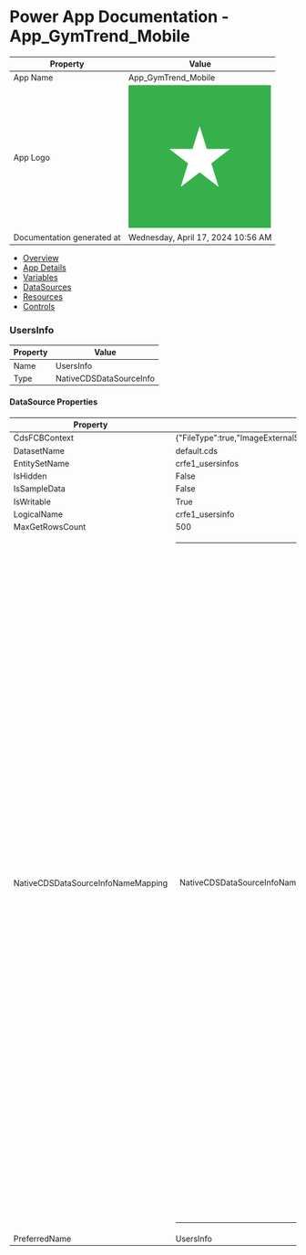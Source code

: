 ﻿# Power App Documentation \- App\_GymTrend\_Mobile

| Property                   | Value                                   |
| -------------------------- | --------------------------------------- |
| App Name                   | App\_GymTrend\_Mobile                   |
| App Logo                   | ![App Logo](resources/applogoSmall.png) |
| Documentation generated at | Wednesday, April 17, 2024 10:56 AM      |

- [Overview](index-App_GymTrend_Mobile.md)
- [App Details](appdetails-App_GymTrend_Mobile.md)
- [Variables](variables-App_GymTrend_Mobile.md)
- [DataSources](datasources-App_GymTrend_Mobile.md)
- [Resources](resources-App_GymTrend_Mobile.md)
- [Controls](controls-App_GymTrend_Mobile.md)

### UsersInfo

| Property | Value                   |
| -------- | ----------------------- |
| Name     | UsersInfo               |
| Type     | NativeCDSDataSourceInfo |

#### DataSource Properties

| Property                           | Value                                                                                                                                                                                                                                                                                                                                                                                                                                                                                                                                                                                                                                                                                                                                                                                                                                                                                                                                                                                                                                                                                                                                                                                                                                                                                                                                                                                                                                                                                                                                                                                                                                                                                                                                                                                                                                                                                                                                                                                                                                                                                                                                                                                                            |
| ---------------------------------- | ---------------------------------------------------------------------------------------------------------------------------------------------------------------------------------------------------------------------------------------------------------------------------------------------------------------------------------------------------------------------------------------------------------------------------------------------------------------------------------------------------------------------------------------------------------------------------------------------------------------------------------------------------------------------------------------------------------------------------------------------------------------------------------------------------------------------------------------------------------------------------------------------------------------------------------------------------------------------------------------------------------------------------------------------------------------------------------------------------------------------------------------------------------------------------------------------------------------------------------------------------------------------------------------------------------------------------------------------------------------------------------------------------------------------------------------------------------------------------------------------------------------------------------------------------------------------------------------------------------------------------------------------------------------------------------------------------------------------------------------------------------------------------------------------------------------------------------------------------------------------------------------------------------------------------------------------------------------------------------------------------------------------------------------------------------------------------------------------------------------------------------------------------------------------------------------------------------------- |
| CdsFCBContext                      | {"FileType":true,"ImageExternalStorage":true}                                                                                                                                                                                                                                                                                                                                                                                                                                                                                                                                                                                                                                                                                                                                                                                                                                                                                                                                                                                                                                                                                                                                                                                                                                                                                                                                                                                                                                                                                                                                                                                                                                                                                                                                                                                                                                                                                                                                                                                                                                                                                                                                                                    |
| DatasetName                        | default.cds                                                                                                                                                                                                                                                                                                                                                                                                                                                                                                                                                                                                                                                                                                                                                                                                                                                                                                                                                                                                                                                                                                                                                                                                                                                                                                                                                                                                                                                                                                                                                                                                                                                                                                                                                                                                                                                                                                                                                                                                                                                                                                                                                                                                      |
| EntitySetName                      | crfe1\_usersinfos                                                                                                                                                                                                                                                                                                                                                                                                                                                                                                                                                                                                                                                                                                                                                                                                                                                                                                                                                                                                                                                                                                                                                                                                                                                                                                                                                                                                                                                                                                                                                                                                                                                                                                                                                                                                                                                                                                                                                                                                                                                                                                                                                                                                |
| IsHidden                           | False                                                                                                                                                                                                                                                                                                                                                                                                                                                                                                                                                                                                                                                                                                                                                                                                                                                                                                                                                                                                                                                                                                                                                                                                                                                                                                                                                                                                                                                                                                                                                                                                                                                                                                                                                                                                                                                                                                                                                                                                                                                                                                                                                                                                            |
| IsSampleData                       | False                                                                                                                                                                                                                                                                                                                                                                                                                                                                                                                                                                                                                                                                                                                                                                                                                                                                                                                                                                                                                                                                                                                                                                                                                                                                                                                                                                                                                                                                                                                                                                                                                                                                                                                                                                                                                                                                                                                                                                                                                                                                                                                                                                                                            |
| IsWritable                         | True                                                                                                                                                                                                                                                                                                                                                                                                                                                                                                                                                                                                                                                                                                                                                                                                                                                                                                                                                                                                                                                                                                                                                                                                                                                                                                                                                                                                                                                                                                                                                                                                                                                                                                                                                                                                                                                                                                                                                                                                                                                                                                                                                                                                             |
| LogicalName                        | crfe1\_usersinfo                                                                                                                                                                                                                                                                                                                                                                                                                                                                                                                                                                                                                                                                                                                                                                                                                                                                                                                                                                                                                                                                                                                                                                                                                                                                                                                                                                                                                                                                                                                                                                                                                                                                                                                                                                                                                                                                                                                                                                                                                                                                                                                                                                                                 |
| MaxGetRowsCount                    | 500                                                                                                                                                                                                                                                                                                                                                                                                                                                                                                                                                                                                                                                                                                                                                                                                                                                                                                                                                                                                                                                                                                                                                                                                                                                                                                                                                                                                                                                                                                                                                                                                                                                                                                                                                                                                                                                                                                                                                                                                                                                                                                                                                                                                              |
| NativeCDSDataSourceInfoNameMapping | <table><tr><td>NativeCDSDataSourceInfoNameMapping</td><td><table><tr><td>versionnumber</td><td>Número da Versão</td></tr><tr><td>statuscode</td><td>Razão do Estado</td></tr><tr><td>crfe1_usersinfo_PrincipalObjectAttributeAccesses</td><td>Partilha de Campos</td></tr><tr><td>crfe1_usersinfo_AsyncOperations</td><td>Tarefas de Sistema</td></tr><tr><td>utcconversiontimezonecode</td><td>Código de Fuso Horário da Conversão UTC</td></tr><tr><td>modifiedon</td><td>Modificado Em</td></tr><tr><td>crfe1_password</td><td>Username</td></tr><tr><td>modifiedby</td><td>Modificado Por</td></tr><tr><td>crfe1_imagemid</td><td>crfe1_ImagemId</td></tr><tr><td>modifiedonbehalfby</td><td>Modificado Por (Delegado)</td></tr><tr><td>statecode</td><td>Estado</td></tr><tr><td>crfe1_usersinfo_MailboxTrackingFolders</td><td>Pastas de Monitorização Automática da Caixa de Correio</td></tr><tr><td>crfe1_user_type</td><td>User_Type</td></tr><tr><td>createdon</td><td>Criado Em</td></tr><tr><td>createdonbehalfby</td><td>Criado Por (Delegado)</td></tr><tr><td>crfe1_usersinfoid</td><td>UsersInfo</td></tr><tr><td>timezoneruleversionnumber</td><td>Número de Versão da Regra de Fuso Horário</td></tr><tr><td>{Attachments}</td><td>Attachments</td></tr><tr><td>crfe1_usersinfo_BulkDeleteFailures</td><td>Falhas de Eliminação em Massa</td></tr><tr><td>crfe1_passwords</td><td>Passwords</td></tr><tr><td>crfe1_usersinfo_SyncErrors</td><td>Erros de Sincronização</td></tr><tr><td>overriddencreatedon</td><td>Registo Criado Em</td></tr><tr><td>crfe1_username</td><td>Name</td></tr><tr><td>_ownerid_value</td><td>Proprietário</td></tr><tr><td>owningteam</td><td>Equipa Proprietária</td></tr><tr><td>importsequencenumber</td><td>Número de Sequência da Importação</td></tr><tr><td>crfe1_usersinfo_Annotations</td><td>Notas</td></tr><tr><td>crfe1_imagem</td><td>Imagem</td></tr><tr><td>crfe1_usersinfo_ProcessSession</td><td>Sessões de Processo</td></tr><tr><td>owningbusinessunit</td><td>Unidade de Negócio Proprietária</td></tr><tr><td>createdby</td><td>Criado Por</td></tr><tr><td>owninguser</td><td>Utilizador Proprietário</td></tr></table></td></tr></table> |
| PreferredName                      | UsersInfo                                                                                                                                                                                                                                                                                                                                                                                                                                                                                                                                                                                                                                                                                                                                                                                                                                                                                                                                                                                                                                                                                                                                                                                                                                                                                                                                                                                                                                                                                                                                                                                                                                                                                                                                                                                                                                                                                                                                                                                                                                                                                                                                                                                                        |
